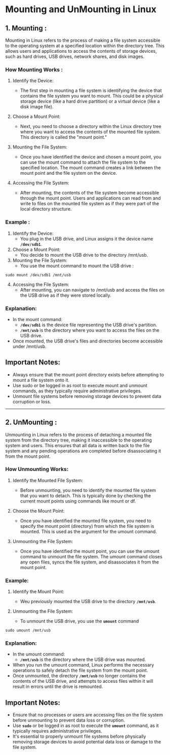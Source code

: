 # Mounting and UnMounting in Linux

## **1. Mounting :**
Mounting in Linux refers to the process of making a file system accessible to the operating system at a specified location within the directory tree. This allows users and applications to access the contents of storage devices, such as hard drives, USB drives, network shares, and disk images.

### How Mounting Works :
1. Identify the Device:
	- The first step in mounting a file system is identifying the device that contains the file system you want to mount. This could be a physical storage device (like a hard drive partition) or a virtual device (like a disk image file).

2. Choose a Mount Point:
	- Next, you need to choose a directory within the Linux directory tree where you want to access the contents of the mounted file system. This directory is called the "mount point."

3. Mounting the File System:
	- Once you have identified the device and chosen a mount point, you can use the mount command to attach the file system to the specified location. The mount command creates a link between the mount point and the file system on the device.

4. Accessing the File System:
	- After mounting, the contents of the file system become accessible through the mount point. Users and applications can read from and write to files on the mounted file system as if they were part of the local directory structure.

### Example :
1. Identify the Device:
	- You plug in the USB drive, and Linux assigns it the device name **`/dev/sdb1`**.
2. Choose a Mount Point:
	- You decide to mount the USB drive to the directory /mnt/usb.
3. Mounting the File System:
	- You use the mount command to mount the USB drive :
```
sudo mount /dev/sdb1 /mnt/usb
```
4. Accessing the File System:
	- After mounting, you can navigate to /mnt/usb and access the files on the USB drive as if they were stored locally.

### Explanation:
- In the mount command:
	 - **`/dev/sdb1`** is the device file representing the USB drive's partition.
	 - **`/mnt/usb`** is the directory where you want to access the files on the USB drive.
- Once mounted, the USB drive's files and directories become accessible under /mnt/usb.

## Important Notes:
- Always ensure that the mount point directory exists before attempting to mount a file system onto it.
- Use sudo or be logged in as root to execute mount and unmount commands, as they typically require administrative privileges.
- Unmount file systems before removing storage devices to prevent data corruption or loss.

<hr>

## **2. UnMounting :**
Unmounting in Linux refers to the process of detaching a mounted file system from the directory tree, making it inaccessible to the operating system and users. This ensures that all data is written back to the file system and any pending operations are completed before disassociating it from the mount point.

### How Unmounting Works:
1. Identify the Mounted File System:
	- Before unmounting, you need to identify the mounted file system that you want to detach. This is typically done by checking the current mount points using commands like mount or df.

2. Choose the Mount Point:
	 - Once you have identified the mounted file system, you need to specify the mount point (directory) from which the file system is mounted. This is used as the argument for the umount command.

3. Unmounting the File System:
	 - Once you have identified the mount point, you can use the umount command to unmount the file system. The umount command closes any open files, syncs the file system, and disassociates it from the mount point.
 

### Example:

1. Identify the Mount Point:
	 - Weu previously mounted the USB drive to the directory **`/mnt/usb`**.

2. Unmounting the File System:
	 - To unmount the USB drive, you use the **`umount`** command
```
sudo umount /mnt/usb
```

### Explanation:
- In the umount command:
	 - **`/mnt/usb`** is the directory where the USB drive was mounted.
- When you run the umount command, Linux performs the necessary operations to safely detach the file system from the mount point.
- Once unmounted, the directory **`/mnt/usb`** no longer contains the contents of the USB drive, and attempts to access files within it will result in errors until the drive is remounted.

## Important Notes:
- Ensure that no processes or users are accessing files on the file system before unmounting to prevent data loss or corruption.
- Use **`sudo`** or be logged in as root to execute the **`umount`** command, as it typically requires administrative privileges.
- It's essential to properly unmount file systems before physically removing storage devices to avoid potential data loss or damage to the file system.
